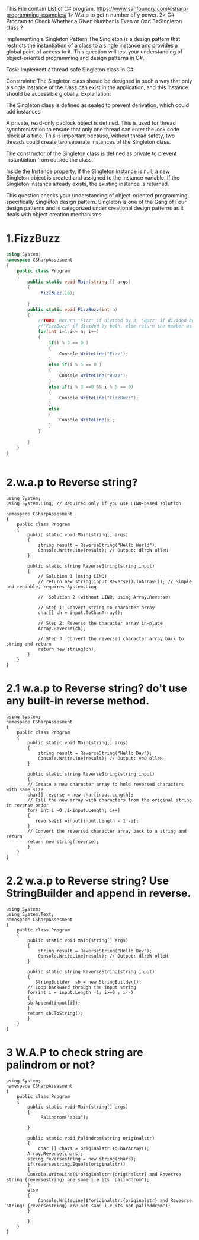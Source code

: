 This File contain List of C# program.
https://www.sanfoundry.com/csharp-programming-examples/
1> W.a.p to get n number of y power.
 2> C# Program to Check Whether a Given Number is Even or Odd
 3>Singleton class ?

 Implementing a Singleton Pattern
The Singleton is a design pattern that restricts the instantiation of a class to a single instance and provides a global point
of access to it. This question will test your understanding of object-oriented programming and design patterns in C#.

Task: Implement a thread-safe Singleton class in C#.

Constraints: The Singleton class should be designed in such a way that only a single instance of the class can exist in the
application, and this instance should be accessible globally.
Explanation:

The Singleton class is defined as sealed to prevent derivation, which could add instances.

A private, read-only padlock object is defined. This is used for thread synchronization to ensure that only one thread can enter the
lock code block at a time. This is important because, without thread safety, two threads could create two separate instances of the 
Singleton class.

The constructor of the Singleton class is defined as private to prevent instantiation from outside the class.

Inside the Instance property, if the Singleton instance is null, a new Singleton object is created and assigned to the instance variable. 
If the Singleton instance already exists, the existing instance is returned.

This question checks your understanding of object-oriented programming, specifically Singleton design pattern. Singleton is one of the 
Gang of Four design patterns and is categorized under creational design patterns as it deals with object creation mechanisms.






# 1.FizzBuzz


```csharp
using System;
namespace CSharpAssesment
{
	public class Program
	{
		public static void Main(string [] args)
		{
			 FizzBuzz(16);
		
		}
		public static void FizzBuzz(int n)
		{
			//TODO: Return "Fizz" if divided by 3, "Buzz" if divided by 5
			//"FizzBuzz" if divided by both, else return the number as a string
			for(int i=1;i<= n; i++)
			{
				if(i % 3 == 0 )
				{
					Console.WriteLine("Fizz");
				}
				else if(i % 5 == 0 )
				{
					Console.WriteLine("Buzz");
				}
				else if(i % 3 ==0 && i % 5 == 0)
				{
					Console.WriteLine("FizzBuzz");
				}
				else
				{
					Console.WriteLine(i);
				}
			}
		
		}
	}
}
 
```
# 2.w.a.p to Reverse string?

```
using System;
using System.Linq; // Required only if you use LINQ-based solution

namespace CSharpAssesment
{
    public class Program
    {
        public static void Main(string[] args)
        {
            string result = ReverseString("Hello World");
            Console.WriteLine(result); // Output: dlroW olleH
        }

        public static string ReverseString(string input)
        {
            // Solution 1 (using LINQ)
            // return new string(input.Reverse().ToArray()); // Simple and readable, requires System.Linq

            //  Solution 2 (without LINQ, using Array.Reverse)
            
            // Step 1: Convert string to character array
            char[] ch = input.ToCharArray();

            // Step 2: Reverse the character array in-place
            Array.Reverse(ch);

            // Step 3: Convert the reversed character array back to string and return
            return new string(ch);
        }
    }
}

```
# 2.1 w.a.p to Reverse string? do't use any built-in reverse method.
```
using System;
namespace CSharpAssesment
{
    public class Program
    {
        public static void Main(string[] args)
        {
            string result = ReverseString("Hello Dev");
            Console.WriteLine(result); // Output: veD olleH
        }

        public static string ReverseString(string input)
        {
		// Create a new character array to hold reversed characters with same size
		char[] reverse = new char[input.Length];
		// Fill the new array with characters from the original string in reverse order
		for( int i =0 ;i<input.Length; i++)
		{
		   reverse[i] =input[input.Length - 1 -i];
		}
		// Convert the reversed character array back to a string and return
		return new string(reverse);
        }
    }
}

```
# 2.2 w.a.p to Reverse string? Use StringBuilder and append in reverse.
```
using System;
using System.Text;
namespace CSharpAssesment
{
    public class Program
    {
        public static void Main(string[] args)
        {
            string result = ReverseString("Hello Dev");
            Console.WriteLine(result); // Output: dlroW olleH
        }

        public static string ReverseString(string input)
        {
           StringBuilder  sb = new StringBuilder();
		// Loop backward through the input string
		for(int i = input.Length -1; i>=0 ; i--)
		{
		sb.Append(input[i]);
		}
		return sb.ToString();
        }
    }
}

```
# 3 W.A.P to check string are palindrom or not?
```
using System;
namespace CSharpAssesment
{
    public class Program
    {
        public static void Main(string[] args)
        {
             Palindrom("absa");
         
        }

        public static void Palindrom(string originalstr)
        {
          	char [] chars = originalstr.ToCharArray();
		Array.Reverse(chars);
		string reversestring = new string(chars);
		if(reversestring.Equals(originalstr))
		{
		Console.WriteLine($"originalstr:{originalstr} and Revesrse string {reversestring} are same i.e its  palinddrom");
		}
		else
		{
			Console.WriteLine($"originalstr:{originalstr} and Revesrse string: {reversestring} are not same i.e its not palinddrom");
		}
			
        }
    }
}

```
